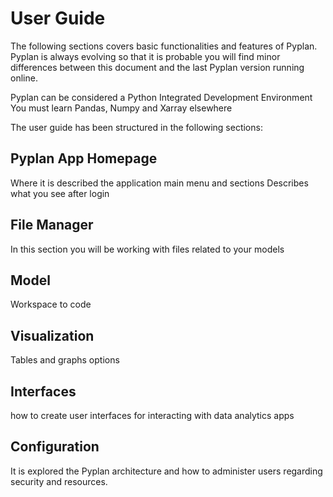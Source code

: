 # User Guide

The following sections covers basic functionalities and features of Pyplan.
Pyplan is always evolving so that it is probable you will find minor differences between this document and the last Pyplan version running online.

Pyplan can be considered a Python Integrated Development Environment
You must learn Pandas, Numpy and Xarray elsewhere


The user guide has been structured in the following sections:
## Pyplan App Homepage
Where it is described the application main menu and sections Describes what you see after login

## File Manager
In this section you will be working with files related to your models

## Model
Workspace to code

## Visualization
Tables and graphs options

## Interfaces
how to create user interfaces for interacting with data analytics apps

## Configuration
It is explored the Pyplan architecture and how to administer users regarding security and resources.

<!--stackedit_data:
eyJoaXN0b3J5IjpbNjAyNDU3NDksLTEyNzM0NzY0NjAsLTE4MD
IzMDM1ODRdfQ==
-->